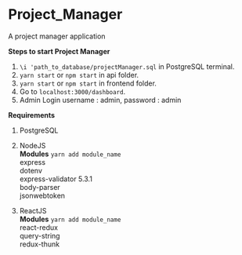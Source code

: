 # Project_Manager
A project manager application

**Steps to start Project Manager**
1. `\i 'path_to_database/projectManager.sql` in PostgreSQL terminal.
2. `yarn start` or `npm start` in api folder.
3. `yarn start` or `npm start` in frontend folder.
4. Go to `localhost:3000/dashboard`.
5. Admin Login username : admin, password : admin

**Requirements**
1. PostgreSQL

2. NodeJS <br>
**Modules** `yarn add module_name` <br>
express <br>
dotenv <br>
express-validator 5.3.1 <br>
body-parser <br>
jsonwebtoken <br>

2. ReactJS <br>
**Modules** `yarn add module_name` <br>
react-redux <br>
query-string <br>
redux-thunk <br>
